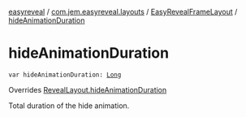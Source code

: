 [easyreveal](../../index.md) / [com.jem.easyreveal.layouts](../index.md) / [EasyRevealFrameLayout](index.md) / [hideAnimationDuration](./hide-animation-duration.md)

# hideAnimationDuration

`var hideAnimationDuration: `[`Long`](https://kotlinlang.org/api/latest/jvm/stdlib/kotlin/-long/index.html)

Overrides [RevealLayout.hideAnimationDuration](../../com.jem.easyreveal/-reveal-layout/hide-animation-duration.md)

Total duration of the hide animation.

